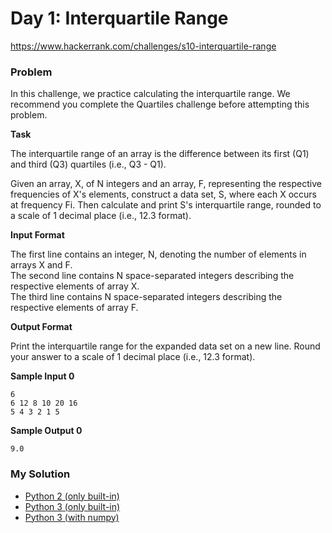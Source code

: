 # Day 1: Interquartile Range

https://www.hackerrank.com/challenges/s10-interquartile-range

### Problem

In this challenge, we practice calculating the interquartile range. We recommend you complete the Quartiles challenge before attempting this problem.

**Task**

The interquartile range of an array is the difference between its first (Q1) and third (Q3) quartiles (i.e., Q3 - Q1).

Given an array, X, of N integers and an array, F, representing the respective frequencies of X's elements, construct a data set, S, where each X occurs at frequency Fi. 
Then calculate and print S's interquartile range, rounded to a scale of 1 decimal place (i.e., 12.3 format).

**Input Format**

The first line contains an integer, N, denoting the number of elements in arrays X and F.   
The second line contains N space-separated integers describing the respective elements of array X.   
The third line contains N space-separated integers describing the respective elements of array F.  

**Output Format**

Print the interquartile range for the expanded data set on a new line. Round your answer to a scale of 1 decimal place (i.e., 12.3 format).

**Sample Input 0**

```
6
6 12 8 10 20 16
5 4 3 2 1 5
```

**Sample Output 0**

```
9.0
```

### My Solution

- [Python 2 (only built-in)](python2.py)
- [Python 3 (only built-in)](python3.py)
- [Python 3 (with numpy)](python3-numpy.py)